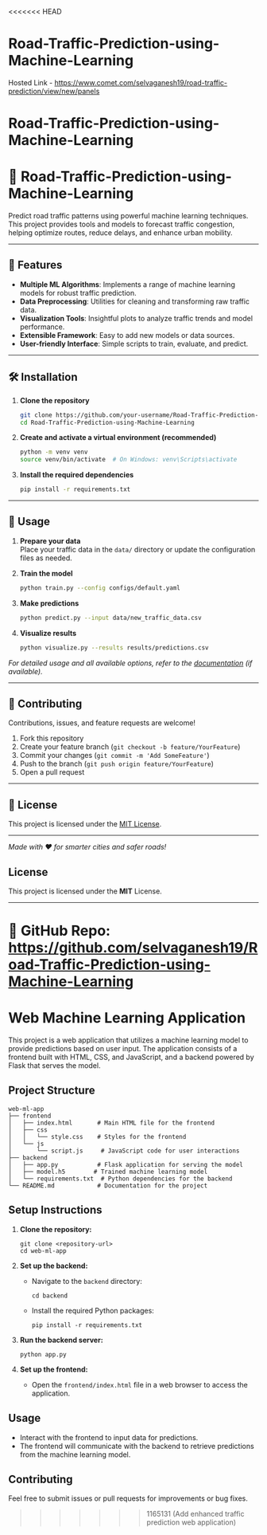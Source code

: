 <<<<<<< HEAD
# Road-Traffic-Prediction-using-Machine-Learning

Hosted Link - https://www.comet.com/selvaganesh19/road-traffic-prediction/view/new/panels

# Road-Traffic-Prediction-using-Machine-Learning

# 🚦 Road-Traffic-Prediction-using-Machine-Learning

Predict road traffic patterns using powerful machine learning techniques. This project provides tools and models to forecast traffic congestion, helping optimize routes, reduce delays, and enhance urban mobility.

---

## 🌟 Features

- **Multiple ML Algorithms**: Implements a range of machine learning models for robust traffic prediction.
- **Data Preprocessing**: Utilities for cleaning and transforming raw traffic data.
- **Visualization Tools**: Insightful plots to analyze traffic trends and model performance.
- **Extensible Framework**: Easy to add new models or data sources.
- **User-friendly Interface**: Simple scripts to train, evaluate, and predict.

---

## 🛠️ Installation

1. **Clone the repository**
   ```bash
   git clone https://github.com/your-username/Road-Traffic-Prediction-using-Machine-Learning.git
   cd Road-Traffic-Prediction-using-Machine-Learning
   ```

2. **Create and activate a virtual environment (recommended)**
   ```bash
   python -m venv venv
   source venv/bin/activate  # On Windows: venv\Scripts\activate
   ```

3. **Install the required dependencies**
   ```bash
   pip install -r requirements.txt
   ```

---

## 🚀 Usage

1. **Prepare your data**  
   Place your traffic data in the `data/` directory or update the configuration files as needed.

2. **Train the model**
   ```bash
   python train.py --config configs/default.yaml
   ```

3. **Make predictions**
   ```bash
   python predict.py --input data/new_traffic_data.csv
   ```

4. **Visualize results**
   ```bash
   python visualize.py --results results/predictions.csv
   ```

*For detailed usage and all available options, refer to the [documentation](docs/USAGE.md) (if available).*

---

## 🤝 Contributing

Contributions, issues, and feature requests are welcome!

1. Fork this repository
2. Create your feature branch (`git checkout -b feature/YourFeature`)
3. Commit your changes (`git commit -m 'Add SomeFeature'`)
4. Push to the branch (`git push origin feature/YourFeature`)
5. Open a pull request

---

## 📄 License

This project is licensed under the [MIT License](LICENSE).

---

*Made with ❤️ for smarter cities and safer roads!*

## License
This project is licensed under the **MIT** License.

---
🔗 GitHub Repo: https://github.com/selvaganesh19/Road-Traffic-Prediction-using-Machine-Learning
=======
# Web Machine Learning Application

This project is a web application that utilizes a machine learning model to provide predictions based on user input. The application consists of a frontend built with HTML, CSS, and JavaScript, and a backend powered by Flask that serves the model.

## Project Structure

```
web-ml-app
├── frontend
│   ├── index.html       # Main HTML file for the frontend
│   ├── css
│   │   └── style.css    # Styles for the frontend
│   └── js
│       └── script.js     # JavaScript code for user interactions
├── backend
│   ├── app.py           # Flask application for serving the model
│   ├── model.h5        # Trained machine learning model
│   └── requirements.txt  # Python dependencies for the backend
└── README.md            # Documentation for the project
```

## Setup Instructions

1. **Clone the repository:**
   ```
   git clone <repository-url>
   cd web-ml-app
   ```

2. **Set up the backend:**
   - Navigate to the `backend` directory:
     ```
     cd backend
     ```
   - Install the required Python packages:
     ```
     pip install -r requirements.txt
     ```

3. **Run the backend server:**
   ```
   python app.py
   ```

4. **Set up the frontend:**
   - Open the `frontend/index.html` file in a web browser to access the application.

## Usage

- Interact with the frontend to input data for predictions.
- The frontend will communicate with the backend to retrieve predictions from the machine learning model.

## Contributing

Feel free to submit issues or pull requests for improvements or bug fixes.
>>>>>>> 1165131 (Add enhanced traffic prediction web application)
